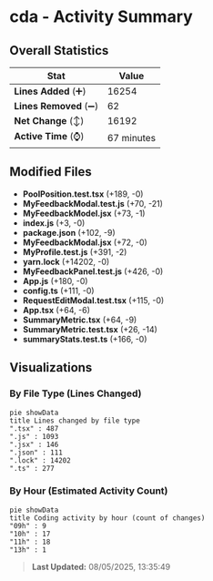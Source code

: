 # cda - Activity Summary 

## Overall Statistics

| Stat                   | Value                                                             |
| ---------------------- | ----------------------------------------------------------------- |
| **Lines Added** (➕)   | 16254                                          |
| **Lines Removed** (➖) | 62                                        |
| **Net Change** (↕)    | 16192                |
| **Active Time** (⌚)   | 67 minutes |


## Modified Files
- **PoolPosition.test.tsx** (+189, -0)
- **MyFeedbackModal.test.js** (+70, -21)
- **MyFeedbackModel.jsx** (+73, -1)
- **index.js** (+3, -0)
- **package.json** (+102, -9)
- **MyFeedbackModal.jsx** (+72, -0)
- **MyProfile.test.js** (+391, -2)
- **yarn.lock** (+14202, -0)
- **MyFeedbackPanel.test.js** (+426, -0)
- **App.js** (+180, -0)
- **config.ts** (+111, -0)
- **RequestEditModal.test.tsx** (+115, -0)
- **App.tsx** (+64, -6)
- **SummaryMetric.tsx** (+64, -9)
- **SummaryMetric.test.tsx** (+26, -14)
- **summaryStats.test.ts** (+166, -0)

## Visualizations

### By File Type (Lines Changed)

```mermaid
pie showData
title Lines changed by file type
".tsx" : 487
".js" : 1093
".jsx" : 146
".json" : 111
".lock" : 14202
".ts" : 277
```

### By Hour (Estimated Activity Count)

```mermaid
pie showData
title Coding activity by hour (count of changes)
"09h" : 9
"10h" : 17
"11h" : 18
"13h" : 1
```


> **Last Updated:** 08/05/2025, 13:35:49